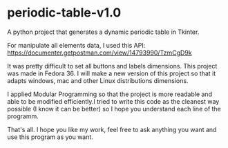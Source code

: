 # periodic-table-v1.0
A python project that generates a dynamic periodic table in Tkinter.

For manipulate all elements data, I used this API: https://documenter.getpostman.com/view/14793990/TzmCgD9k

It was pretty difficult to set all buttons and labels dimensions. This project was made in Fedora 36. I will make a new version of this project so that it adapts windows, mac and other Linux distributions dimensions.

I applied Modular Programming so that the project is more readable and able to be modified efficiently.I tried to write this code as the cleanest way possible (I know it can be better) so I hope you understand each line of the programm.

That's all. I hope you like my work, feel free to ask anything you want and use this program as you want.
